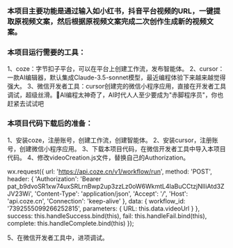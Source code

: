 ### 本项目主要功能是通过输入如小红书，抖音平台视频的URL，一键提取原视频文案，然后根据原视频文案完成二次创作生成新的视频文案。

### 本项目运行需要的工具：
1、coze：字节扣子平台，可以在平台上创建工作流，发布智能体。
2、cursor：一款AI编辑器，默认集成Claude-3.5-sonnet模型，最近编程体验下来越来越觉得强大。
3、微信开发者工具：cursor创建完的微信小程序应用，直接在开发者工具调试，超级丝滑。🎯AI编程太神奇了，AI时代人人至少要成为"赤脚程序员"，你也赶紧去试试吧

### 本项目代码下载后的准备：
1、安装coze，注册账号，创建工作流，创建智能体。
2、安装cursor，注册账号，创建微信小程序应用。
3、下载本项目代码，在微信开发者工具中导入本项目代码。
4、修改videoCreation.js文件，替换自己的Authorization。

 wx.request({
      url: 'https://api.coze.cn/v1/workflow/run',
      method: 'POST',
      header: {
        'Authorization': 'Bearer pat_b9dvoSR1xw74uxSRLrnBwp2up3zzLz0oW6WkmtL4laBuCCtzjNIIiAtd3ZJV23Wi',
        'Content-Type': 'application/json',
        'Accept': '*/*',
        'Host': 'api.coze.cn',
        'Connection': 'keep-alive'
      },
      data: {
        workflow_id: '7392555099266252815', 
        parameters: {
          URL: this.data.videoUrl
        }
      },
      success: this.handleSuccess.bind(this),
      fail: this.handleFail.bind(this),
      complete: this.handleComplete.bind(this)
    });
    
5、在微信开发者工具中，进项调试。
